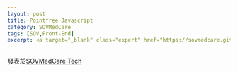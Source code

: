 ```yaml
---
layout: post
title: Pointfree Javascript
category: SOVMedCare
tags: [SOV,Front-End]
excerpt: <a target="_blank" class="expert" href="https://sovmedcare.github.io/2017/09/08/Pointfree-Javascript/">發表於SOVMedCare Tech</a>
---
```


發表於[SOVMedCare Tech](https://sovmedcare.github.io/2017/09/08/Pointfree-Javascript/)